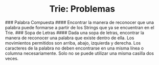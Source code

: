 <div align="center">  

# Trie: Problemas  

 <div align="left">  
 ### Palabra Compuesta  
   #### Encontrar la manera de reconocer que una palabra puede formarse a partir de los Strings que ya se encuentran en el Trie.  
 ### Sopa de Letras  
   #### Dada una sopa de letras, encontrar la manera de reconocer una palabra que existe dentro de ella. 
   Los movimientos permitidos son arriba, abajo, izquierda y derecha. Los caracteres de la palabra no deben encontrarse en una misma línea o columna necesariamente.
   Solo no se puede utilizar una misma casilla dos veces.
